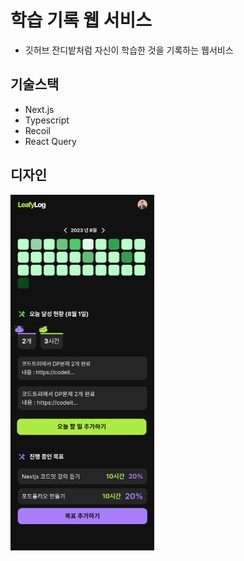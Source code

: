 # 학습 기록 웹 서비스

- 깃허브 잔디밭처럼 자신이 학습한 것을 기록하는 웹서비스

## 기술스택

- Next.js
- Typescript
- Recoil
- React Query

## 디자인

<img width="230" src="./screen/design.png"/>
